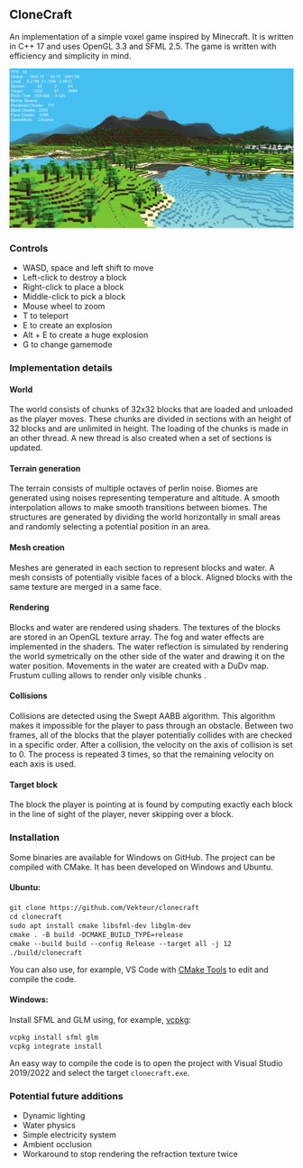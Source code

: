 ## CloneCraft

An implementation of a simple voxel game inspired by Minecraft.
It is written in C++ 17 and uses OpenGL 3.3 and SFML 2.5.
The game is written with efficiency and simplicity in mind.

![Screenshot](/Docs/screenshot.png?raw=true)

### Controls

* WASD, space and left shift to move
* Left-click to destroy a block
* Right-click to place a block
* Middle-click to pick a block
* Mouse wheel to zoom
* T to teleport
* E to create an explosion
* Alt + E to create a huge explosion
* G to change gamemode

### Implementation details

#### World

The world consists of chunks of 32x32 blocks that are loaded and unloaded as the player moves.
These chunks are divided in sections with an height of 32 blocks and are unlimited in height.
The loading of the chunks is made in an other thread.
A new thread is also created when a set of sections is updated.

#### Terrain generation

The terrain consists of multiple octaves of perlin noise.
Biomes are generated using noises representing temperature and altitude.
A smooth interpolation allows to make smooth transitions between biomes.
The structures are generated by dividing the world horizontally in small areas and randomly selecting a potential position in an area.

#### Mesh creation

Meshes are generated in each section to represent blocks and water.
A mesh consists of potentially visible faces of a block.
Aligned blocks with the same texture are merged in a same face.

#### Rendering

Blocks and water are rendered using shaders.
The textures of the blocks are stored in an OpenGL texture array.
The fog and water effects are implemented in the shaders.
The water reflection is simulated by rendering the world symetrically on the other side of the water and drawing it on the water position.
Movements in the water are created with a DuDv map.
Frustum culling allows to render only visible chunks .

#### Collisions

Collisions are detected using the Swept AABB algorithm.
This algorithm makes it impossible for the player to pass through an obstacle.
Between two frames, all of the blocks that the player potentially collides with are checked in a specific order.
After a collision, the velocity on the axis of collision is set to 0.
The process is repeated 3 times, so that the remaining velocity on each axis is used.

#### Target block

The block the player is pointing at is found by computing exactly each block in the line of sight of the player, never skipping over a block.

### Installation

Some binaries are available for Windows on GitHub.
The project can be compiled with CMake.
It has been developed on Windows and Ubuntu.

#### Ubuntu:
```
git clone https://github.com/Vekteur/clonecraft
cd clonecraft
sudo apt install cmake libsfml-dev libglm-dev
cmake . -B build -DCMAKE_BUILD_TYPE=release
cmake --build build --config Release --target all -j 12
./build/clonecraft
```

You can also use, for example, VS Code with [CMake Tools](https://github.com/microsoft/vscode-cmake-tools) to edit and compile the code.

#### Windows:

Install SFML and GLM using, for example, [vcpkg](https://github.com/microsoft/vcpkg):
```
vcpkg install sfml glm
vcpkg integrate install
```

An easy way to compile the code is to open the project with Visual Studio 2019/2022 and select the target `clonecraft.exe`.

### Potential future additions

* Dynamic lighting
* Water physics
* Simple electricity system
* Ambient occlusion
* Workaround to stop rendering the refraction texture twice